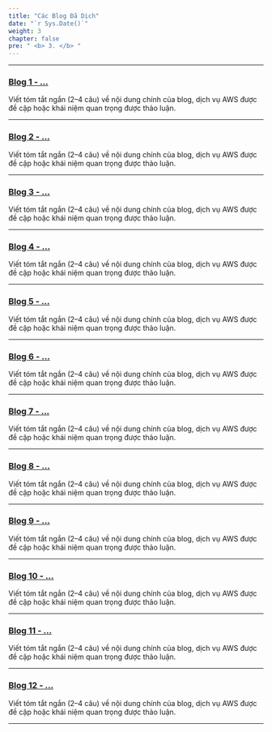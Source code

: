 ```yaml
---
title: "Các Blog Đã Dịch"
date: "`r Sys.Date()`"
weight: 3
chapter: false
pre: " <b> 3. </b> "
---
```


---

### [Blog 1 - ...](3.1-Blog1/)
Viết tóm tắt ngắn (2–4 câu) về nội dung chính của blog, dịch vụ AWS được đề cập hoặc khái niệm quan trọng được thảo luận.

---

### [Blog 2 - ...](3.2-Blog2/)
Viết tóm tắt ngắn (2–4 câu) về nội dung chính của blog, dịch vụ AWS được đề cập hoặc khái niệm quan trọng được thảo luận.

---

### [Blog 3 - ...](3.3-Blog3/)
Viết tóm tắt ngắn (2–4 câu) về nội dung chính của blog, dịch vụ AWS được đề cập hoặc khái niệm quan trọng được thảo luận.

---

### [Blog 4 - ...](3.4-Blog4/)
Viết tóm tắt ngắn (2–4 câu) về nội dung chính của blog, dịch vụ AWS được đề cập hoặc khái niệm quan trọng được thảo luận.

---

### [Blog 5 - ...](3.5-Blog5/)
Viết tóm tắt ngắn (2–4 câu) về nội dung chính của blog, dịch vụ AWS được đề cập hoặc khái niệm quan trọng được thảo luận.

---

### [Blog 6 - ...](3.6-Blog6/)
Viết tóm tắt ngắn (2–4 câu) về nội dung chính của blog, dịch vụ AWS được đề cập hoặc khái niệm quan trọng được thảo luận.

---

### [Blog 7 - ...](3.7-Blog7/)
Viết tóm tắt ngắn (2–4 câu) về nội dung chính của blog, dịch vụ AWS được đề cập hoặc khái niệm quan trọng được thảo luận.

---

### [Blog 8 - ...](3.8-Blog8/)
Viết tóm tắt ngắn (2–4 câu) về nội dung chính của blog, dịch vụ AWS được đề cập hoặc khái niệm quan trọng được thảo luận.

---

### [Blog 9 - ...](3.9-Blog9/)
Viết tóm tắt ngắn (2–4 câu) về nội dung chính của blog, dịch vụ AWS được đề cập hoặc khái niệm quan trọng được thảo luận.

---

### [Blog 10 - ...](3.10-Blog10/)
Viết tóm tắt ngắn (2–4 câu) về nội dung chính của blog, dịch vụ AWS được đề cập hoặc khái niệm quan trọng được thảo luận.

---

### [Blog 11 - ...](3.11-Blog11/)
Viết tóm tắt ngắn (2–4 câu) về nội dung chính của blog, dịch vụ AWS được đề cập hoặc khái niệm quan trọng được thảo luận.

---

### [Blog 12 - ...](3.12-Blog12/)
Viết tóm tắt ngắn (2–4 câu) về nội dung chính của blog, dịch vụ AWS được đề cập hoặc khái niệm quan trọng được thảo luận.

---
